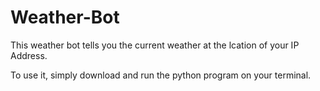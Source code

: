 # Weather-Bot
This weather bot tells you the current weather at the lcation of your IP Address.

To use it, simply download and run the python program on your terminal.
